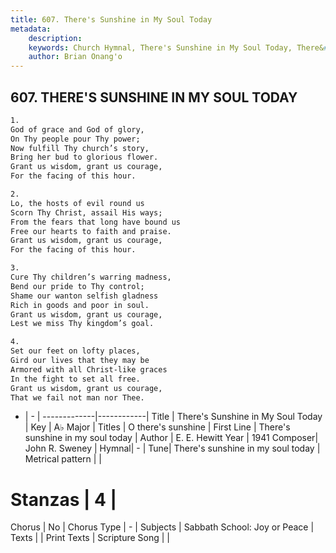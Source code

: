 ```yaml
---
title: 607. There's Sunshine in My Soul Today
metadata:
    description: 
    keywords: Church Hymnal, There's Sunshine in My Soul Today, There&#039;s sunshine in my soul today, O there's sunshine
    author: Brian Onang'o
---
```



## 607. THERE'S SUNSHINE IN MY SOUL TODAY

```txt
1.
God of grace and God of glory,
On Thy people pour Thy power;
Now fulfill Thy church’s story,
Bring her bud to glorious flower.
Grant us wisdom, grant us courage,
For the facing of this hour.

2.
Lo, the hosts of evil round us
Scorn Thy Christ, assail His ways;
From the fears that long have bound us
Free our hearts to faith and praise.
Grant us wisdom, grant us courage,
For the facing of this hour.

3.
Cure Thy children’s warring madness,
Bend our pride to Thy control;
Shame our wanton selfish gladness
Rich in goods and poor in soul.
Grant us wisdom, grant us courage,
Lest we miss Thy kingdom’s goal.

4.
Set our feet on lofty places,
Gird our lives that they may be
Armored with all Christ-like graces
In the fight to set all free.
Grant us wisdom, grant us courage,
That we fail not man nor Thee.
```

- |   -  |
-------------|------------|
Title | There's Sunshine in My Soul Today |
Key | A♭ Major |
Titles | O there's sunshine |
First Line | There&#039;s sunshine in my soul today |
Author | E. E. Hewitt
Year | 1941
Composer| John R. Sweney |
Hymnal|  - |
Tune| There&#039;s sunshine in my soul today |
Metrical pattern | |
# Stanzas | 4 |
Chorus | No |
Chorus Type | - |
Subjects | Sabbath School: Joy or Peace |
Texts |  |
Print Texts | 
Scripture Song |  |
  
